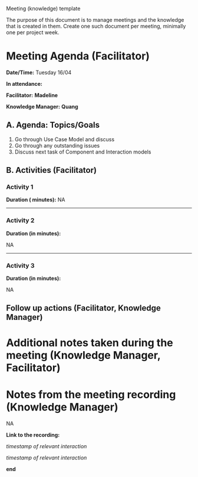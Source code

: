 Meeting (knowledge) template

The purpose of this document is to manage meetings and the knowledge that is created in them. Create one such document per meeting, minimally one per project week.

# Meeting Agenda (Facilitator)

**Date/Time:** Tuesday 16/04

**In attendance:** 

**Facilitator:** **Madeline**

**Knowledge Manager:** **Quang**

## A. Agenda: Topics/Goals
1. Go through Use Case Model and discuss 
2. Go through any outstanding issues
3. Discuss next task of Component and Interaction models 

## B. Activities (Facilitator)




### Activity 1
**Duration ( minutes):**
NA


********

### Activity 2
**Duration (in  minutes):**

NA

********

### Activity 3
**Duration (in minutes):**

NA


## Follow up actions (Facilitator, Knowledge Manager)




# Additional notes taken during the meeting (Knowledge Manager, Facilitator)





# Notes from the meeting recording (Knowledge Manager)

NA

**Link to the recording:**



*timestamp of relevant interaction*



*timestamp of relevant interaction*


**end**
